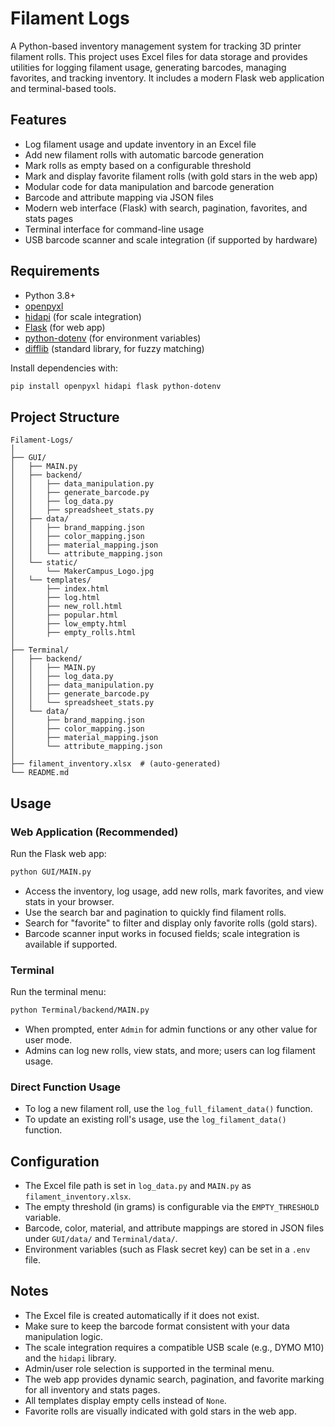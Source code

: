 # Filament Logs

A Python-based inventory management system for tracking 3D printer filament rolls. This project uses Excel files for data storage and provides utilities for logging filament usage, generating barcodes, managing favorites, and tracking inventory. It includes a modern Flask web application and terminal-based tools.

## Features

- Log filament usage and update inventory in an Excel file
- Add new filament rolls with automatic barcode generation
- Mark rolls as empty based on a configurable threshold
- Mark and display favorite filament rolls (with gold stars in the web app)
- Modular code for data manipulation and barcode generation
- Barcode and attribute mapping via JSON files
- Modern web interface (Flask) with search, pagination, favorites, and stats pages
- Terminal interface for command-line usage
- USB barcode scanner and scale integration (if supported by hardware)

## Requirements

- Python 3.8+
- [openpyxl](https://pypi.org/project/openpyxl/)
- [hidapi](https://pypi.org/project/hidapi/) (for scale integration)
- [Flask](https://pypi.org/project/Flask/) (for web app)
- [python-dotenv](https://pypi.org/project/python-dotenv/) (for environment variables)
- [difflib](https://docs.python.org/3/library/difflib.html) (standard library, for fuzzy matching)

Install dependencies with:
```sh
pip install openpyxl hidapi flask python-dotenv
```

## Project Structure

```
Filament-Logs/
│
├── GUI/
│   ├── MAIN.py
│   ├── backend/
│   │   ├── data_manipulation.py
│   │   ├── generate_barcode.py
│   │   ├── log_data.py
│   │   ├── spreadsheet_stats.py
│   ├── data/
│   │   ├── brand_mapping.json
│   │   ├── color_mapping.json
│   │   ├── material_mapping.json
│   │   └── attribute_mapping.json
│   └── static/
│       └── MakerCampus_Logo.jpg
│   └── templates/
│       ├── index.html
│       ├── log.html
│       ├── new_roll.html
│       ├── popular.html
│       ├── low_empty.html
│       ├── empty_rolls.html
│
├── Terminal/
│   ├── backend/
│   │   ├── MAIN.py
│   │   ├── log_data.py
│   │   ├── data_manipulation.py
│   │   ├── generate_barcode.py
│   │   └── spreadsheet_stats.py
│   └── data/
│       ├── brand_mapping.json
│       ├── color_mapping.json
│       ├── material_mapping.json
│       └── attribute_mapping.json
│
├── filament_inventory.xlsx  # (auto-generated)
└── README.md
```
## Usage

### Web Application (Recommended)

Run the Flask web app:
```sh
python GUI/MAIN.py
```
- Access the inventory, log usage, add new rolls, mark favorites, and view stats in your browser.
- Use the search bar and pagination to quickly find filament rolls.
- Search for "favorite" to filter and display only favorite rolls (gold stars).
- Barcode scanner input works in focused fields; scale integration is available if supported.

### Terminal

Run the terminal menu:
```sh
python Terminal/backend/MAIN.py
```
- When prompted, enter `Admin` for admin functions or any other value for user mode.
- Admins can log new rolls, view stats, and more; users can log filament usage.

### Direct Function Usage

- To log a new filament roll, use the `log_full_filament_data()` function.
- To update an existing roll's usage, use the `log_filament_data()` function.

## Configuration

- The Excel file path is set in `log_data.py` and `MAIN.py` as `filament_inventory.xlsx`.
- The empty threshold (in grams) is configurable via the `EMPTY_THRESHOLD` variable.
- Barcode, color, material, and attribute mappings are stored in JSON files under `GUI/data/` and `Terminal/data/`.
- Environment variables (such as Flask secret key) can be set in a `.env` file.

## Notes

- The Excel file is created automatically if it does not exist.
- Make sure to keep the barcode format consistent with your data manipulation logic.
- The scale integration requires a compatible USB scale (e.g., DYMO M10) and the `hidapi` library.
- Admin/user role selection is supported in the terminal menu.
- The web app provides dynamic search, pagination, and favorite marking for all inventory and stats pages.
- All templates display empty cells instead of `None`.
- Favorite rolls are visually indicated with gold stars in the web app.